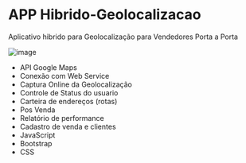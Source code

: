 # APP Hibrido-Geolocalizacao
 Aplicativo hibrido para Geolocalização para Vendedores Porta a Porta

 ![image](https://github.com/Leeoonaam/APP-Hibrido-Geolocalizacao_MP/assets/97477931/beda2dc9-1523-4a8d-b547-e42a74961cbb)

 - API Google Maps
 - Conexão com Web Service
 - Captura Online da Geolocalização
 - Controle de Status do usuario
 - Carteira de endereços (rotas)
 - Pos Venda
 - Relatório de performance
 - Cadastro de venda e clientes
 - JavaScript
 - Bootstrap
 - CSS

